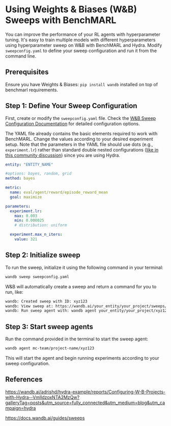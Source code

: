 # Using Weights & Biases (W&B) Sweeps with BenchMARL

You can improve the performance of your RL agents with hyperparameter tuning. It's easy to train multiple models with different hyperparameters using hyperparameter sweep on W&B with BenchMARL and Hydra. Modify `sweepconfig.yaml` to define your sweep configuration and run it from the command line.

## Prerequisites

Ensure you have Weights & Biases: `pip install wandb` installed on top of benchmarl requirements.


## Step 1: Define Your Sweep Configuration

First, create or modify the `sweepconfig.yaml` file. Check the [W&B Sweep Configuration Documentation](https://docs.wandb.ai/guides/sweeps/sweep-config-keys) for detailed configuration options.


The YAML file already contains the basic elements required to work with BenchMARL. Change the values according to your desired experiment setup. Note that the parameters in the YAML file should use dots (e.g., `experiment.lr`) rather than standard double nested configurations ([like in this community discussion](https://community.wandb.ai/t/nested-sweep-configuration/3369)) since you are using Hydra.


```yaml
entity: "ENTITY_NAME"

#options: bayes, random, grid
method: bayes

metric:
  name: eval/agent/reward/episode_reward_mean
  goal: maximize

parameters:
  experiment.lr:
    max: 0.003
    min: 0.000025
    # distribution: uniform

  experiment.max_n_iters:
    value: 321

```

## Step 2: Initialize sweep

To run the sweep, initialize it using the following command in your terminal:

```bash
wandb sweep sweepconfig.yaml
```

W&B will automatically create a sweep and return a command for you to run, like:

```bash
wandb: Created sweep with ID: xyz123
wandb: View sweep at: https://wandb.ai/your_entity/your_project/sweeps/xyz123
wandb: Run sweep agent with: wandb agent your_entity/your_project/xyz123
```

## Step 3: Start sweep agents
Run the command provided in the terminal to start the sweep agent:

```bash
wandb agent mc-team/project-name/xyz123
```

This will start the agent and begin running experiments according to your sweep configuration.

## References

https://wandb.ai/adrishd/hydra-example/reports/Configuring-W-B-Projects-with-Hydra--VmlldzoxNTA2MzQw?galleryTag=posts&utm_source=fully_connected&utm_medium=blog&utm_campaign=hydra

https://docs.wandb.ai/guides/sweeps

